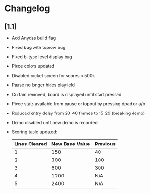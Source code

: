 # Changelog

## [1.1]
* Add Anydas build flag
* Fixed bug with toprow bug
* Fixed b-type level display bug
* Piece colors updated
* Disabled rocket screen for scores < 500k
* Pause no longer hides playfield
* Curtain removed, board is displayed until start pressed
* Piece stats available from pause or topout by pressing dpad or a/b
* Reduced entry delay from 20-40 frames to 15-29 (breaking demo)
* Demo disabled until new demo is recorded
* Scoring table updated:

    |Lines Cleared|New Base Value|Previous|
    |-|-|-|
    |1|150|40|
    |2|300|100|
    |3|600|300|
    |4|1200|N/A|
    |5|2400|N/A|

